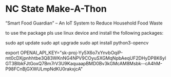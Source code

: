 # NC State Make-A-Thon 
“Smart Food Guardian” – An IoT System to Reduce Household Food Waste

to use the package pls use linux device and install the following packages:

sudo apt update
sudo apt upgrade
sudo apt install python3-opencv

export OPENAI_API_KEY="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"
